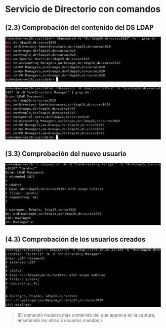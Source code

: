 # **Servicio de Directorio con comandos**

## (2.3) Comprobación del contenido del DS LDAP

![img1](./img/14ldapsearch.png)

![img2](./img/15ldapsearch2.png)

## (3.3) Comprobación del nuevo usuario

![img3](./img/20ldapsearchpunto3.3.png)

## (4.3) Comprobación de los usuarios creados

![img4](./img/25clientesearch.png)

>(El comando muestra más contenido del que aparece en la captura, enseñando los otros 3 usuarios creados.)
